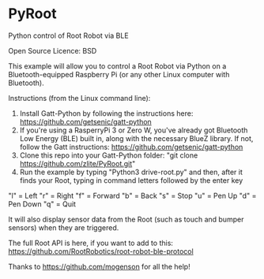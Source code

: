 # PyRoot
Python control of Root Robot via BLE

Open Source Licence: BSD

This example will allow you to control a Root Robot via Python on a Bluetooth-equipped Raspberry Pi (or any other Linux computer with Bluetooth). 


Instructions (from the Linux command line): 

1) Install Gatt-Python by following the instructions here: https://github.com/getsenic/gatt-python
2) If you're using a RasperryPi 3 or Zero W, you've already got Bluetooth Low Energy (BLE) built in, along with the necessary BlueZ library. If not, follow the Gatt instructions: https://github.com/getsenic/gatt-python
3) Clone this repo into your Gatt-Python folder: "git clone https://github.com/zlite/PyRoot.git"
4) Run the example by typing "Python3 drive-root.py" and then, after it finds your Root, typing in command letters followed by the enter key

"l" = Left
"r" = Right
"f" = Forward
"b" = Back
"s" = Stop
"u" = Pen Up
"d" = Pen Down
"q" = Quit

It will also display sensor data from the Root (such as touch and bumper sensors) when they are triggered. 

The full Root API is here, if you want to add to this: https://github.com/RootRobotics/root-robot-ble-protocol

Thanks to https://github.com/mogenson for all the help!
